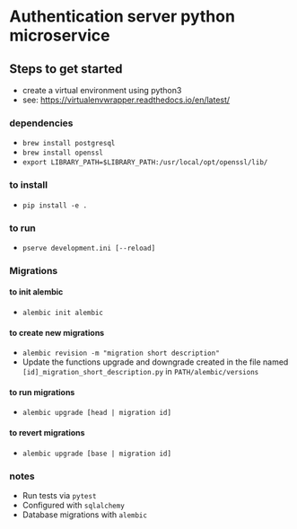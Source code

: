 # Authentication server python microservice

## Steps to get started
- create a virtual environment using python3
- see: https://virtualenvwrapper.readthedocs.io/en/latest/

### dependencies
- `brew install postgresql`
- `brew install openssl`
- `export LIBRARY_PATH=$LIBRARY_PATH:/usr/local/opt/openssl/lib/`

### to install
- `pip install -e .`

### to run
- `pserve development.ini [--reload]`

### Migrations
#### to init alembic
- `alembic init alembic`
#### to create new migrations
- `alembic revision -m "migration short description"`
- Update the functions upgrade and downgrade created in the file named `[id]_migration_short_description.py` in `PATH/alembic/versions`
#### to run migrations
- `alembic upgrade [head | migration id]`
#### to revert migrations
- `alembic upgrade [base | migration id]`


### notes
- Run tests via `pytest`
- Configured with `sqlalchemy`
- Database migrations with `alembic`
 
